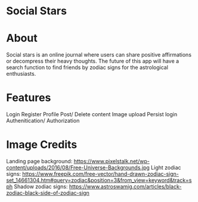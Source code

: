 # Social Stars

# About
Social stars is an online journal where users can share positive affirmations or decompress their heavy thoughts.
The future of this app will have a search function to find friends by zodiac signs for the astrological enthusiasts.

# Features
Login 
Register
Profile
Post/ Delete content
Image upload
Persist login
Authenitication/ Authorization


# Image Credits
Landing page background: https://www.pixelstalk.net/wp-content/uploads/2016/08/Free-Universe-Backgrounds.jpg
Light zodiac signs: https://www.freepik.com/free-vector/hand-drawn-zodiac-sign-set_14661304.htm#query=zodiac&position=3&from_view=keyword&track=sph
Shadow zodiac signs: https://www.astroswamig.com/articles/black-zodiac-black-side-of-zodiac-sign
